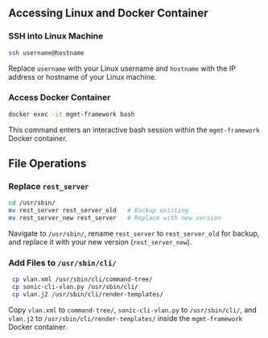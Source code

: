 ## Accessing Linux and Docker Container

### SSH into Linux Machine
```bash
ssh username@hostname
```
Replace `username` with your Linux username and `hostname` with the IP address or hostname of your Linux machine.

### Access Docker Container
```bash
docker exec -it mgmt-framework bash
```
This command enters an interactive bash session within the `mgmt-framework` Docker container.

## File Operations

### Replace `rest_server`
```bash
cd /usr/sbin/
mv rest_server rest_server_old   # Backup existing
mv rest_server_new rest_server   # Replace with new version
```
Navigate to `/usr/sbin/`, rename `rest_server` to `rest_server_old` for backup, and replace it with your new version (`rest_server_new`).

### Add Files to `/usr/sbin/cli/`
```bash
 cp vlan.xml /usr/sbin/cli/command-tree/
 cp sonic-cli-vlan.py /usr/sbin/cli/
 cp vlan.j2 /usr/sbin/cli/render-templates/
```
Copy `vlan.xml` to `command-tree/`, `sonic-cli-vlan.py` to `/usr/sbin/cli/`, and `vlan.j2` to `/usr/sbin/cli/render-templates/` inside the `mgmt-framework` Docker container.

